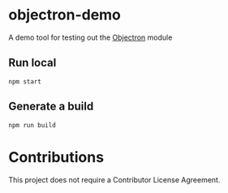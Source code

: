 # objectron-demo

A demo tool for testing out the [Objectron](https://github.com/mena-devs/objectron) module

## Run local
```
npm start
```

## Generate a build 
```
npm run build
```

# Contributions

This project does not require a Contributor License Agreement.